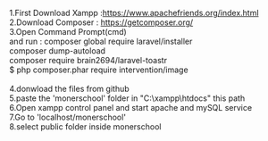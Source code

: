 1.First Download Xampp :https://www.apachefriends.org/index.html
<br>
2.Download Composer : https://getcomposer.org/
<br>
3.Open Command Prompt(cmd)
<br>
and run : composer global require laravel/installer
<br>
composer dump-autoload
<br>
composer require brain2694/laravel-toastr
<br>
$ php composer.phar require intervention/image
<br>
<br>
4.donwload the files from github
<br>
5.paste the 'monerschool' folder in "C:\xampp\htdocs" this path
<br>
6.Open xampp control panel and start apache and mySQL service
<br>
7.Go to 'localhost/monerschool'
<br>
8.select public folder inside monerschool
